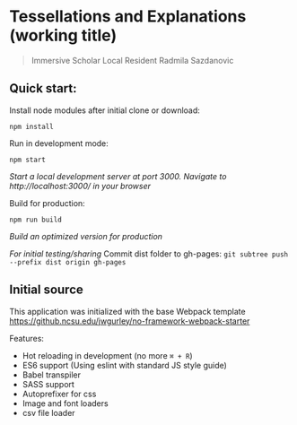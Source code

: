 # Tessellations and Explanations (working title)
> Immersive Scholar Local Resident Radmila Sazdanovic

Quick start:
---
Install node modules after initial clone or download:
  ```
  npm install
  ```

Run in development mode:
  ```
  npm start
  ```
  _Start a local development server at port 3000. Navigate to http://localhost:3000/ in your browser_

Build for production:
  ```
  npm run build
  ```
  _Build an optimized version for production_


*For initial testing/sharing*
Commit dist folder to gh-pages:
`git subtree push --prefix dist origin gh-pages`

Initial source
---

This application was initialized with the base Webpack template https://github.ncsu.edu/jwgurley/no-framework-webpack-starter

Features:
* Hot reloading in development (no more `⌘ + R`)
* ES6 support (Using eslint with standard JS style guide)
* Babel transpiler
* SASS support
* Autoprefixer for css
* Image and font loaders
* csv file loader
